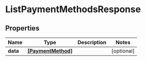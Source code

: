 # ListPaymentMethodsResponse

## Properties

Name | Type | Description | Notes
------------ | ------------- | ------------- | -------------
**data** | [**[PaymentMethod]**](PaymentMethod.md) |  | [optional] 


